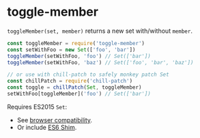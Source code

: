 # toggle-member

`toggleMember(set, member)` returns a new set with/without `member`.

```js
const toggleMember = require('toggle-member')
const setWithFoo = new Set(['foo', 'bar'])
toggleMember(setWithFoo, 'foo') // Set(['bar'])
toggleMember(setWithFoo, 'baz') // Set(['foo', 'bar', 'baz'])

// or use with chill-patch to safely monkey patch Set
const chillPatch = require('chill-patch')
const toggle = chillPatch(Set, toggleMember)
setWithFoo[toggleMember]('foo') // Set(['bar'])
```




Requires ES2015 `Set`:
- See [browser compatibility](https://developer.mozilla.org/en-US/docs/Web/JavaScript/Reference/Global_Objects/Set#Browser_compatibility).
- Or include [ES6 Shim](https://github.com/paulmillr/es6-shim).

